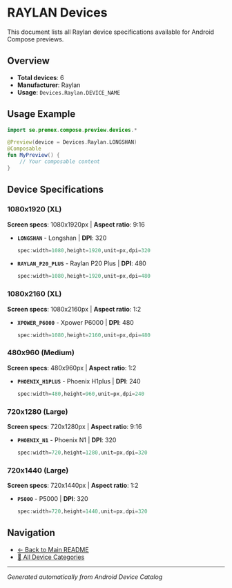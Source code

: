 # RAYLAN Devices

This document lists all Raylan device specifications available for Android Compose previews.

## Overview

- **Total devices**: 6
- **Manufacturer**: Raylan
- **Usage**: `Devices.Raylan.DEVICE_NAME`

## Usage Example

```kotlin
import se.premex.compose.preview.devices.*

@Preview(device = Devices.Raylan.LONGSHAN)
@Composable
fun MyPreview() {
    // Your composable content
}
```

## Device Specifications

### 1080x1920 (XL)

**Screen specs**: 1080x1920px | **Aspect ratio**: 9:16

- **`LONGSHAN`** - Longshan | **DPI**: 320
  ```kotlin
  spec:width=1080,height=1920,unit=px,dpi=320
  ```

- **`RAYLAN_P20_PLUS`** - Raylan P20 Plus | **DPI**: 480
  ```kotlin
  spec:width=1080,height=1920,unit=px,dpi=480
  ```

### 1080x2160 (XL)

**Screen specs**: 1080x2160px | **Aspect ratio**: 1:2

- **`XPOWER_P6000`** - Xpower P6000 | **DPI**: 480
  ```kotlin
  spec:width=1080,height=2160,unit=px,dpi=480
  ```

### 480x960 (Medium)

**Screen specs**: 480x960px | **Aspect ratio**: 1:2

- **`PHOENIX_H1PLUS`** - Phoenix H1plus | **DPI**: 240
  ```kotlin
  spec:width=480,height=960,unit=px,dpi=240
  ```

### 720x1280 (Large)

**Screen specs**: 720x1280px | **Aspect ratio**: 9:16

- **`PHOENIX_N1`** - Phoenix N1 | **DPI**: 320
  ```kotlin
  spec:width=720,height=1280,unit=px,dpi=320
  ```

### 720x1440 (Large)

**Screen specs**: 720x1440px | **Aspect ratio**: 1:2

- **`P5000`** - P5000 | **DPI**: 320
  ```kotlin
  spec:width=720,height=1440,unit=px,dpi=320
  ```

## Navigation

- [← Back to Main README](../../README.md)
- [📱 All Device Categories](../README.md)

---
*Generated automatically from Android Device Catalog*
